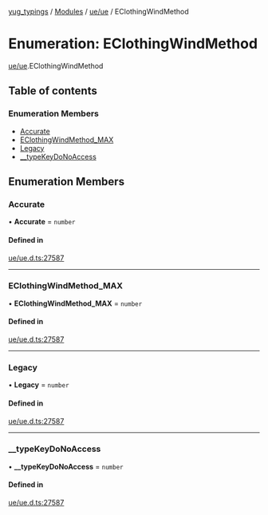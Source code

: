[yug_typings](../README.md) / [Modules](../modules.md) / [ue/ue](../modules/ue_ue.md) / EClothingWindMethod

# Enumeration: EClothingWindMethod

[ue/ue](../modules/ue_ue.md).EClothingWindMethod

## Table of contents

### Enumeration Members

- [Accurate](ue_ue.EClothingWindMethod.md#accurate)
- [EClothingWindMethod\_MAX](ue_ue.EClothingWindMethod.md#eclothingwindmethod_max)
- [Legacy](ue_ue.EClothingWindMethod.md#legacy)
- [\_\_typeKeyDoNoAccess](ue_ue.EClothingWindMethod.md#__typekeydonoaccess)

## Enumeration Members

### Accurate

• **Accurate** = `number`

#### Defined in

[ue/ue.d.ts:27587](https://github.com/YugMetaverse/yug_typings/blob/25cad34/ue/ue.d.ts#L27587)

___

### EClothingWindMethod\_MAX

• **EClothingWindMethod\_MAX** = `number`

#### Defined in

[ue/ue.d.ts:27587](https://github.com/YugMetaverse/yug_typings/blob/25cad34/ue/ue.d.ts#L27587)

___

### Legacy

• **Legacy** = `number`

#### Defined in

[ue/ue.d.ts:27587](https://github.com/YugMetaverse/yug_typings/blob/25cad34/ue/ue.d.ts#L27587)

___

### \_\_typeKeyDoNoAccess

• **\_\_typeKeyDoNoAccess** = `number`

#### Defined in

[ue/ue.d.ts:27587](https://github.com/YugMetaverse/yug_typings/blob/25cad34/ue/ue.d.ts#L27587)
